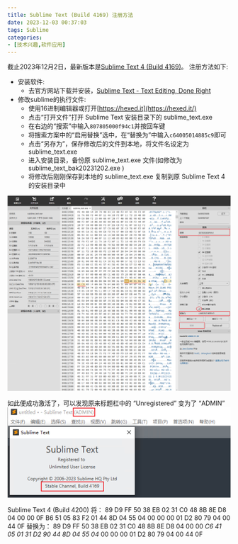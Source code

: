 ```yaml
---
title: Sublime Text (Build 4169) 注册方法
date: 2023-12-03 00:37:03
tags: Sublime
categories: 
- [技术兴趣,软件应用]
---
```


截止2023年12月2日，最新版本是[Sublime Text 4 (Build 4169)](https://www.sublimetext.com/)。
注册方法如下:
* 安装软件:
  * 去官方网站下载并安装，[Sublime Text - Text Editing, Done Right](https://www.sublimetext.com/)
* 修改sublime的执行文件:
  * 使用16进制编辑器或打开[https://hexed.it](https://hexed.it/)
  * 点击“打开文件”打开 Sublime Text 安装目录下的 sublime_text.exe
  * 在右边的“搜索”中输入```807805000f94c1```并按回车键
  * 将搜索方案中的“启用替换”选中，在“替换为”中输入```c64005014885c9```即可
  * 点击“另存为”，保存修改后的文件到本地，将文件名设定为 sublime_text.exe
  * 进入安装目录，备份原 sublime_text.exe 文件(如修改为 sublime_text_bak20231202.exe )
  * 将修改后刚刚保存到本地的 sublime_text.exe 复制到原 Sublime Text 4 的安装目录中

<!--more-->
![20231203005935](https://raw.githubusercontent.com/shenguosai/MyPic/img/img/20231203005935.png)

如此便成功激活了，可以发现原来标题栏中的 “Unregistered” 变为了 “ADMIN”
![20231203010151](https://raw.githubusercontent.com/shenguosai/MyPic/img/img/20231203010151.png)

Sublime Text 4 (Build 4200)
将：
89 D9 FF 50 38 EB 02 31 C0 48 8B 8E D8 04 00 00 0F B6 51 05 83 F2 01 44 8D 04 55 04 00 00 00 01 D2 80 79 04 00 44 0F
替换为：
89 D9 FF 50 38 EB 02 31 C0 48 8B 8E D8 04 00 00 *C6 41 05 01 31 D2 90 44 8D 04 55 04* 00 00 00 01 D2 80 79 04 00 44 0F
